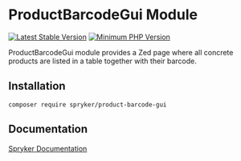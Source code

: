 # ProductBarcodeGui Module
[![Latest Stable Version](https://poser.pugx.org/spryker/product-barcode-gui/v/stable.svg)](https://packagist.org/packages/spryker/product-barcode-gui)
[![Minimum PHP Version](https://img.shields.io/badge/php-%3E%3D%208.0-8892BF.svg)](https://php.net/)

ProductBarcodeGui module provides a Zed page where all concrete products are listed in a table together with their barcode.

## Installation

```
composer require spryker/product-barcode-gui
```

## Documentation

[Spryker Documentation](https://docs.spryker.com)
